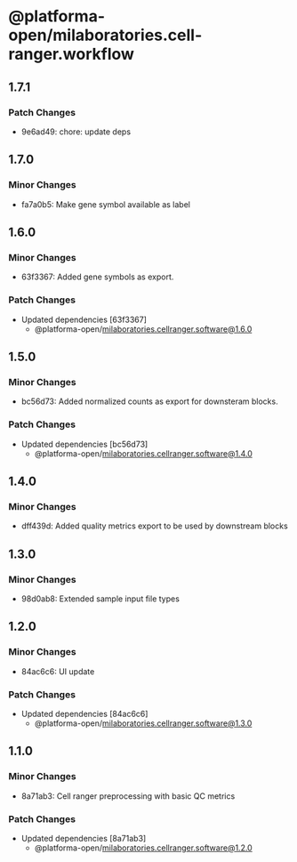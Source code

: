 # @platforma-open/milaboratories.cell-ranger.workflow

## 1.7.1

### Patch Changes

- 9e6ad49: chore: update deps

## 1.7.0

### Minor Changes

- fa7a0b5: Make gene symbol available as label

## 1.6.0

### Minor Changes

- 63f3367: Added gene symbols as export.

### Patch Changes

- Updated dependencies [63f3367]
  - @platforma-open/milaboratories.cellranger.software@1.6.0

## 1.5.0

### Minor Changes

- bc56d73: Added normalized counts as export for downsteram blocks.

### Patch Changes

- Updated dependencies [bc56d73]
  - @platforma-open/milaboratories.cellranger.software@1.4.0

## 1.4.0

### Minor Changes

- dff439d: Added quality metrics export to be used by downstream blocks

## 1.3.0

### Minor Changes

- 98d0ab8: Extended sample input file types

## 1.2.0

### Minor Changes

- 84ac6c6: UI update

### Patch Changes

- Updated dependencies [84ac6c6]
  - @platforma-open/milaboratories.cellranger.software@1.3.0

## 1.1.0

### Minor Changes

- 8a71ab3: Cell ranger preprocessing with basic QC metrics

### Patch Changes

- Updated dependencies [8a71ab3]
  - @platforma-open/milaboratories.cellranger.software@1.2.0
